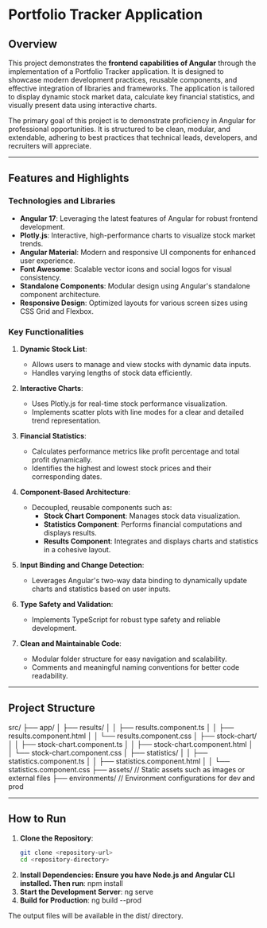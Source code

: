 # Portfolio Tracker Application

## Overview

This project demonstrates the **frontend capabilities of Angular** through the implementation of a Portfolio Tracker application. It is designed to showcase modern development practices, reusable components, and effective integration of libraries and frameworks. The application is tailored to display dynamic stock market data, calculate key financial statistics, and visually present data using interactive charts.

The primary goal of this project is to demonstrate proficiency in Angular for professional opportunities. It is structured to be clean, modular, and extendable, adhering to best practices that technical leads, developers, and recruiters will appreciate.

---

## Features and Highlights

### Technologies and Libraries
- **Angular 17**: Leveraging the latest features of Angular for robust frontend development.
- **Plotly.js**: Interactive, high-performance charts to visualize stock market trends.
- **Angular Material**: Modern and responsive UI components for enhanced user experience.
- **Font Awesome**: Scalable vector icons and social logos for visual consistency.
- **Standalone Components**: Modular design using Angular's standalone component architecture.
- **Responsive Design**: Optimized layouts for various screen sizes using CSS Grid and Flexbox.

### Key Functionalities
1. **Dynamic Stock List**:
   - Allows users to manage and view stocks with dynamic data inputs.
   - Handles varying lengths of stock data efficiently.

2. **Interactive Charts**:
   - Uses Plotly.js for real-time stock performance visualization.
   - Implements scatter plots with line modes for a clear and detailed trend representation.

3. **Financial Statistics**:
   - Calculates performance metrics like profit percentage and total profit dynamically.
   - Identifies the highest and lowest stock prices and their corresponding dates.

4. **Component-Based Architecture**:
   - Decoupled, reusable components such as:
     - **Stock Chart Component**: Manages stock data visualization.
     - **Statistics Component**: Performs financial computations and displays results.
     - **Results Component**: Integrates and displays charts and statistics in a cohesive layout.

5. **Input Binding and Change Detection**:
   - Leverages Angular's two-way data binding to dynamically update charts and statistics based on user inputs.

6. **Type Safety and Validation**:
   - Implements TypeScript for robust type safety and reliable development.

7. **Clean and Maintainable Code**:
   - Modular folder structure for easy navigation and scalability.
   - Comments and meaningful naming conventions for better code readability.

---

## Project Structure

src/ ├── app/ │ ├── results/ │ │ ├── results.component.ts │ │ ├── results.component.html │ │ └── results.component.css │ ├── stock-chart/ │ │ ├── stock-chart.component.ts │ │ ├── stock-chart.component.html │ │ └── stock-chart.component.css │ ├── statistics/ │ │ ├── statistics.component.ts │ │ ├── statistics.component.html │ │ └── statistics.component.css ├── assets/ // Static assets such as images or external files ├── environments/ // Environment configurations for dev and prod


---

## How to Run

1. **Clone the Repository**:
   ```bash
   git clone <repository-url>
   cd <repository-directory>
2. **Install Dependencies: Ensure you have Node.js and Angular CLI installed. Then run**:
npm install
3. **Start the Development Server**:
ng serve
4. **Build for Production**:
ng build --prod

The output files will be available in the dist/ directory.

